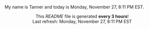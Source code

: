 My name is Tanner and today is Monday, November 27, 8:11 PM EST.

<p align="center">This <i>README</i> file is generated <b>every 3 hours</b>!</br>Last refresh: Monday, November 27, 8:11 PM EST<br /></p>
